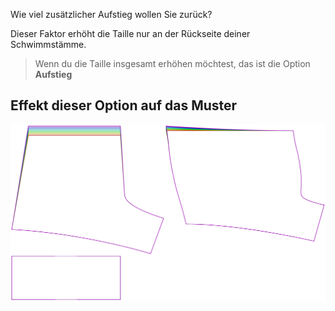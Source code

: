 
Wie viel zusätzlicher Aufstieg wollen Sie zurück?

Dieser Faktor erhöht die Taille nur an der Rückseite deiner Schwimmstämme.

> Wenn du die Taille insgesamt erhöhen möchtest, das ist die Option **Aufstieg**


## Effekt dieser Option auf das Muster
![Dieses Bild zeigt den Effekt dieser Option, indem es mehrere Varianten überlagert, die einen anderen Wert für diese Option haben](shin_backrise_sample.svg "Effekt dieser Option auf das Muster")